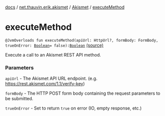 [docs](../../index.md) / [net.thauvin.erik.akismet](../index.md) / [Akismet](index.md) / [executeMethod](./execute-method.md)

# executeMethod

`@JvmOverloads fun executeMethod(apiUrl: HttpUrl?, formBody: FormBody, trueOnError: `[`Boolean`](https://kotlinlang.org/api/latest/jvm/stdlib/kotlin/-boolean/index.html)` = false): `[`Boolean`](https://kotlinlang.org/api/latest/jvm/stdlib/kotlin/-boolean/index.html) [(source)](https://github.com/ethauvin/akismet-kotlin/tree/master/src/main/kotlin/net/thauvin/erik/akismet/Akismet.kt#L329)

Execute a call to an Akismet REST API method.

### Parameters

`apiUrl` - The Akismet API URL endpoint. (e.g. https://rest.akismet.com/1.1/verify-key)

`formBody` - The HTTP POST form body containing the request parameters to be submitted.

`trueOnError` - Set to return `true` on error (IO, empty response, etc.)